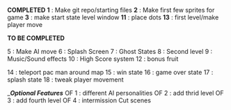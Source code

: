 __________COMPLETED__________
**1** : Make git repo/starting files
**2** : Make first few sprites for game
**3** : make start state level window
**11** : place dots
**13** : first level/make player move


__________TO BE COMPLETED__________


5 : Make AI move
6 : Splash Screen
7 : Ghost States
8 : Second level
9 : Music/Sound effects
10 : High Score system
12 : bonus fruit

14 : teleport pac man around map
15 : win state
16 : game over state
17 : splash state
18 : tweak player movement



__________Optional Features_________
OF 1 : different AI personalities
OF 2 : add thrid level
OF 3 : add fourth level
OF 4 : intermission Cut scenes

